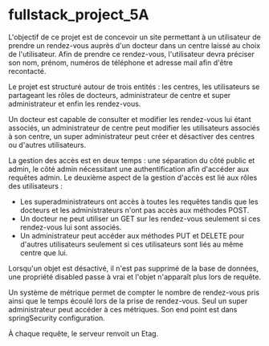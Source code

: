 # fullstack_project_5A

L'objectif de ce projet est de concevoir un site permettant à un utilisateur de prendre un rendez-vous auprès d'un docteur dans un centre laissé au choix de l'utilisateur. Afin de prendre ce rendez-vous, l'utilisateur devra préciser son nom, prénom, numéros de téléphone et adresse mail afin d'être recontacté.

Le projet est structuré autour de trois entités : les centres, les utilisateurs se partageant les rôles de docteurs, administrateur de centre et super administrateur et enfin les rendez-vous.

Un docteur est capable de consulter et modifier les rendez-vous lui étant associés, un administrateur de centre peut modifier les utilisateurs associés à son centre, un super administrateur peut créer et désactiver des centres ou d'autres utilisateurs.

La gestion des accès est en deux temps : une séparation du côté public et admin, le côté admin nécessitant une authentification afin d'accéder aux requêtes admin. Le deuxième aspect de la gestion d'accès est lié aux rôles des utilisateurs : 
- Les superadministrateurs ont accès à toutes les requêtes tandis que les docteurs et les administrateurs n'ont pas accès aux méthodes POST.
- Un docteur ne peut utiliser un GET sur les rendez-vous seulement si ces rendez-vous lui sont associés.
- Un administrateur peut accéder aux méthodes PUT et DELETE pour d'autres utilisateurs seulement si ces utilisateurs sont liés au même centre que lui.

Lorsqu'un objet est désactivé, il n'est pas supprimé de la base de données, une propriété disabled passe à vrai et l'objet n'apparaît plus lors de requête.

Un système de métrique permet de compter le nombre de rendez-vous pris ainsi que le temps écoulé lors de la prise de rendez-vous. Seul un super administrateur peut accéder à ces métriques. Son end point est dans springSecurity configuration.

À chaque requête, le serveur renvoit un Etag.
